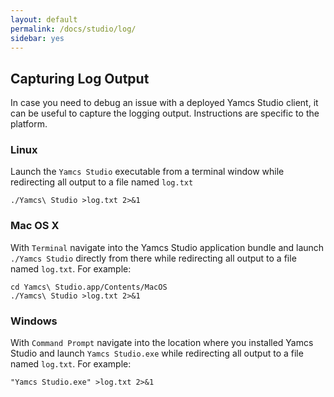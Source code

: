 ```yaml
---
layout: default
permalink: /docs/studio/log/
sidebar: yes
---
```


## Capturing Log Output
In case you need to debug an issue with a deployed Yamcs Studio client, it can be useful to capture the logging output. Instructions are specific to the platform.

### Linux

Launch the `Yamcs Studio` executable from a terminal window while redirecting all output to a file named `log.txt`

    ./Yamcs\ Studio >log.txt 2>&1


### Mac OS X

With `Terminal` navigate into the Yamcs Studio application bundle and launch `./Yamcs Studio` directly
from there while redirecting all output to a file named `log.txt`. For example:

    cd Yamcs\ Studio.app/Contents/MacOS
    ./Yamcs\ Studio >log.txt 2>&1

### Windows

With `Command Prompt` navigate into the location where you installed Yamcs Studio and launch `Yamcs Studio.exe` while redirecting all output to a file named `log.txt`. For example:

    "Yamcs Studio.exe" >log.txt 2>&1
